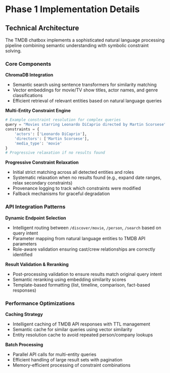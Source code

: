 # Phase 1 Implementation Details

## Technical Architecture

The TMDB chatbox implements a sophisticated natural language processing pipeline combining semantic understanding with symbolic constraint solving.

### Core Components

**ChromaDB Integration**
- Semantic search using sentence transformers for similarity matching
- Vector embeddings for movie/TV show titles, actor names, and genre classifications
- Efficient retrieval of relevant entities based on natural language queries

**Multi-Entity Constraint Engine**
```python
# Example constraint resolution for complex queries
query = "Movies starring Leonardo DiCaprio directed by Martin Scorsese"
constraints = {
    'actors': ['Leonardo DiCaprio'],
    'directors': ['Martin Scorsese'],
    'media_type': 'movie'
}
# Progressive relaxation if no results found
```

**Progressive Constraint Relaxation**
- Initial strict matching across all detected entities and roles
- Systematic relaxation when no results found (e.g., expand date ranges, relax secondary constraints)
- Provenance logging to track which constraints were modified
- Fallback mechanisms for graceful degradation

### API Integration Patterns

**Dynamic Endpoint Selection**
- Intelligent routing between `/discover/movie`, `/person`, `/search` based on query intent
- Parameter mapping from natural language entities to TMDB API parameters
- Role-aware validation ensuring cast/crew relationships are correctly identified

**Result Validation & Reranking**
- Post-processing validation to ensure results match original query intent
- Semantic reranking using embedding similarity scores
- Template-based formatting (list, timeline, comparison, fact-based responses)

### Performance Optimizations

**Caching Strategy**
- Intelligent caching of TMDB API responses with TTL management
- Semantic cache for similar queries using vector similarity
- Entity resolution cache to avoid repeated person/company lookups

**Batch Processing**
- Parallel API calls for multi-entity queries
- Efficient handling of large result sets with pagination
- Memory-efficient processing of constraint combinations